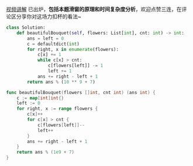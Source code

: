 [视频讲解](https://www.bilibili.com/video/BV1rT411P7NA) 已出炉，**包括本题滑窗的原理和时间复杂度分析**，欢迎点赞三连，在评论区分享你对这场力扣杯的看法~

```py [sol1-Python3]
class Solution:
    def beautifulBouquet(self, flowers: List[int], cnt: int) -> int:
        ans = left = 0
        c = defaultdict(int)
        for right, x in enumerate(flowers):
            c[x] += 1
            while c[x] > cnt:
                c[flowers[left]] -= 1
                left += 1
            ans += right - left + 1
        return ans % (10 ** 9 + 7)
```

```go [sol1-Go]
func beautifulBouquet(flowers []int, cnt int) (ans int) {
	c := map[int]int{}
	left := 0
	for right, x := range flowers {
		c[x]++
		for c[x] > cnt {
			c[flowers[left]]--
			left++
		}
		ans += right - left + 1
	}
	return ans % (1e9 + 7)
}
```